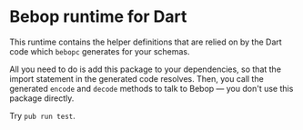 # Bebop runtime for Dart

This runtime contains the helper definitions that are relied on by the Dart code
which `bebopc` generates for your schemas.

All you need to do is add this package to your dependencies, so that the import
statement in the generated code resolves. Then, you call the generated `encode`
and `decode` methods to talk to Bebop — you don't use this package directly.

Try `pub run test`.
